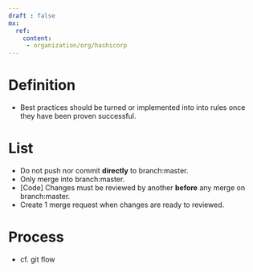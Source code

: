 ```yaml
---
draft : false
mx:
  ref:
    content: 
     - organization/org/hashicorp
---
```



# Definition
- Best practices should be turned or implemented into into rules once they have been proven successful.


# List
- Do not push nor commit **directly** to branch:master.
- Only merge into branch:master.
- [Code] Changes must be reviewed by another **before** any merge on branch:master.
- Create 1 merge request when changes are ready to reviewed.


# Process
- cf. git flow
